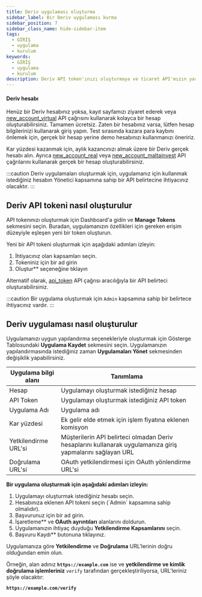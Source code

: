 ```yaml
---
title: Deriv uygulaması oluşturma
sidebar_label: Bir Deriv uygulaması kurma
sidebar_position: 7
sidebar_class_name: hide-sidebar-item
tags:
  - GİRİŞ
  - uygulama
  - kurulum
keywords:
  - GİRİŞ
  - uygulama
  - kurulum
description: Deriv API token'ınızı oluşturmaya ve ticaret API'mızın yardımıyla ticaret uygulamanızı oluşturmaya yönelik adım adım kılavuz. Daha fazla öğrenin.
---
```


#### Deriv hesabı

Henüz bir Deriv hesabınız yoksa, kayıt sayfamızı ziyaret ederek veya <a href="/api-explorer#new_account_virtual" target="_blank" rel="noopener noreferrer">new_account_virtual</a> API çağrısını kullanarak kolayca bir hesap oluşturabilirsiniz. Tamamen ücretsiz. Zaten bir hesabınız varsa, lütfen hesap bilgilerinizi kullanarak giriş yapın. Test sırasında kazara para kaybını önlemek için, gerçek bir hesap yerine demo hesabınızı kullanmanızı öneririz.

Kar yüzdesi kazanmak için, aylık kazancınızı almak üzere bir Deriv gerçek hesabı alın. Ayrıca <a href="/api-explorer#new_account_real" target="_blank" rel="noopener noreferrer">new_account_real</a> veya <a href="/api-explorer#new_account_maltainvest" target="_blank" rel="noopener noreferrer">new_account_maltainvest</a> API çağrılarını kullanarak gerçek bir hesap oluşturabilirsiniz.

:::caution
Deriv uygulamaları oluşturmak için, uygulamanız için kullanmak istediğiniz hesabın Yönetici kapsamına sahip bir API belirtecine ihtiyacınız olacaktır.
:::

## Deriv API tokeni nasıl oluşturulur

API tokenınızı oluşturmak için Dashboard'a gidin ve **Manage Tokens** sekmesini seçin. Buradan, uygulamanızın özellikleri için gereken erişim düzeyiyle eşleşen yeni bir token oluşturun.

Yeni bir API tokeni oluşturmak için aşağıdaki adımları izleyin:

1. İhtiyacınız olan kapsamları seçin.
2. Tokeniniz için bir ad girin
3. Oluştur\*\* seçeneğine tıklayın

Alternatif olarak, <a href="/api-explorer#api_token" target="_blank" rel="noopener noreferrer">api_token</a> API çağrısı aracılığıyla bir API belirteci oluşturabilirsiniz.

:::caution
Bir uygulama oluşturmak için `Admin` kapsamına sahip bir belirtece ihtiyacınız vardır.
:::

## Deriv uygulaması nasıl oluşturulur

Uygulamanızı uygun yapılandırma seçenekleriyle oluşturmak için Gösterge Tablosundaki **Uygulama Kaydet** sekmesini seçin. Uygulamanızın yapılandırmasında istediğiniz zaman **Uygulamaları Yönet** sekmesinden değişiklik yapabilirsiniz.

| Uygulama bilgi alanı | Tanımlama                                                                                                   |
| -------------------- | ----------------------------------------------------------------------------------------------------------- |
| Hesap                | Uygulamayı oluşturmak istediğiniz hesap                                                                     |
| API Token            | Uygulamayı oluşturmak istediğiniz API token                                                                 |
| Uygulama Adı         | Uygulama adı                                                                                                |
| Kar yüzdesi          | Ek gelir elde etmek için işlem fiyatına eklenen komisyon                                                    |
| Yetkilendirme URL'si | Müşterilerin API belirteci olmadan Deriv hesaplarını kullanarak uygulamanıza giriş yapmalarını sağlayan URL |
| Doğrulama URL'si     | OAuth yetkilendirmesi için OAuth yönlendirme URL'si                                                         |

**Bir uygulama oluşturmak için aşağıdaki adımları izleyin:**

1. Uygulamayı oluşturmak istediğiniz hesabı seçin.
2. Hesabınıza eklenen API tokeni seçin (\`Admin\` kapsamına sahip olmalıdır).
3. Başvurunuz için bir ad girin.
4. İşaretleme\*\* ve **OAuth ayrıntıları** alanlarını doldurun.
5. Uygulamanızın ihtiyaç duyduğu **Yetkilendirme Kapsamlarını** seçin.
6. Başvuru Kaydı\*\* butonuna tıklayınız.

Uygulamanıza göre **Yetkilendirme** ve **Doğrulama** URL'lerinin doğru olduğundan emin olun.

Örneğin, alan adınız **`https://example.com`** ise ve **yetkilendirme ve kimlik doğrulama işlemleriniz** `verify` tarafından gerçekleştiriliyorsa, URL'leriniz şöyle olacaktır:

**`https://example.com/verify`**
